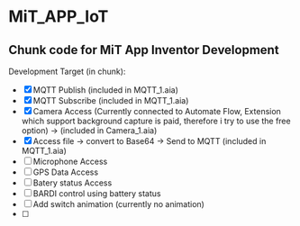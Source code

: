 # MiT_APP_IoT
Chunk code for MiT App Inventor Development
--- 
Development Target (in chunk): 
- [x] MQTT Publish (included in MQTT_1.aia)
- [x] MQTT Subscribe (included in MQTT_1.aia)
- [x] Camera Access (Currently connected to Automate Flow, Extension which support background capture is paid, therefore i try to use the free option) -> (included in Camera_1.aia)
- [x] Access file -> convert to Base64 -> Send to MQTT (included in MQTT_1.aia)
- [ ] Microphone Access
- [ ] GPS Data Access
- [ ] Batery status Access 
- [ ] BARDI control using battery status
- [ ] Add switch animation (currently no animation)
- [ ] 


